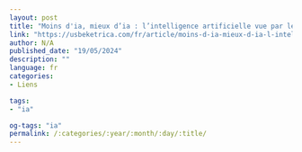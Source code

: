 ```yaml
---
layout: post
title: "Moins d'ia, mieux d’ia : l’intelligence artificielle vue par les bons ancêtres"
link: "https://usbeketrica.com/fr/article/moins-d-ia-mieux-d-ia-l-intelligence-artificielle-vue-par-les-bons-ancetres"
author: N/A
published_date: "19/05/2024"
description: ""
language: fr
categories:
- Liens

tags:
- "ia"

og-tags: "ia"
permalink: /:categories/:year/:month/:day/:title/
---
```

